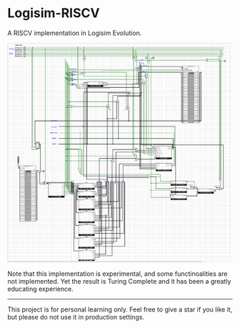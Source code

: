 # Logisim-RISCV
A RISCV implementation in Logisim Evolution.

![RISCV-CPU](./img/RISCV-CU.png "Control Unit for RISC-V CPU")

Note that this implementation is experimental, and some functinoalities are not implemented. Yet the result is Turing Complete and it has been a greatly educating experience.

---

This project is for personal learning only. Feel free to give a star if you like it, but please do not use it in production settings.